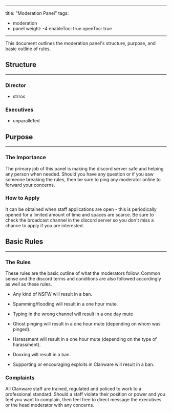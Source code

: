 
---
title: "Moderation Panel"
tags:
- moderation
- panel
weight: -4
enableToc: true
openToc: true
---

This document outlines the moderation panel's structure, purpose, and basic outline of rules.


## Structure
---

### Director
* strros

### Executives
* unparalle1ed


## Purpose
---

### The Importance

The primary job of this panel is making the discord server safe and helping any person when needed. Should you have any question or if you saw someone breaking the rules, then be sure to ping any moderator online to forward your concerns.

### How to Apply

It can be obtained when staff applications are open - this is periodically opened for a limited amount of time and spaces are scarce. Be sure to check the broadcast channel in the discord server so you don't miss a chance to apply if you are interested. 

## Basic Rules
---

### The Rules

These rules are the basic outline of what the moderators follow. Common sense and the discord terms and conditions are also followed accordingly as well as these rules.

* Any kind of NSFW will result in a ban.

* Spamming/flooding will result in a one hour mute.

* Typing in the wrong channel will result in a one day mute 

* Ghost pinging will result in a one hour mute (depending on whom was pinged).

* Harassment will result in a one hour mute (depending on the type of harassment).

* Doxxing  will result in a ban.

* Supporting or encouraging exploits in Clanware will result in a ban.


### Complaints

All Clanware staff are trained, regulated and policed to work to a professional standard. Should a staff violate their position or power and you feel you want to complain, then feel free to direct message the executives or the head moderator with any concerns.
